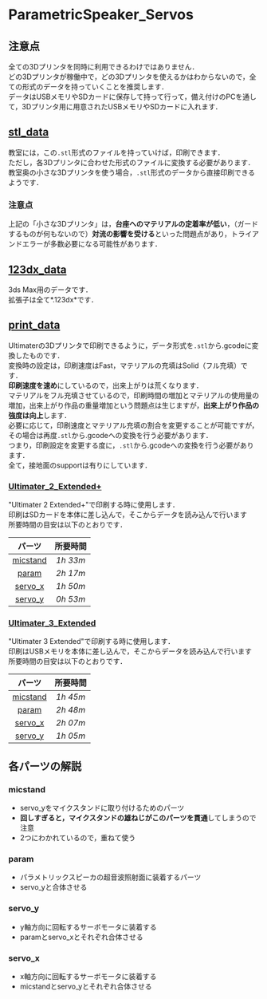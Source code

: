 ﻿# ParametricSpeaker_Servos
## 注意点
全ての3Dプリンタを同時に利用できるわけではありません．<br>
どの3Dプリンタが稼働中で，どの3Dプリンタを使えるかはわからないので，全ての形式のデータを持っていくことを推奨します．<br>
データはUSBメモリやSDカードに保存して持って行って，備え付けのPCを通して，3Dプリンタ用に用意されたUSBメモリやSDカードに入れます．

## [stl_data](./stl_data)
教室には，この`.stl`形式のファイルを持っていけば，印刷できます．<br>
ただし，各3Dプリンタに合わせた形式のファイルに変換する必要があります．<br>
教室奥の小さな3Dプリンタを使う場合，`.stl`形式のデータから直接印刷できるようです．

### 注意点
上記の「小さな3Dプリンタ」は，**台座へのマテリアルの定着率が低い**，（ガードするものが何もないので）**対流の影響を受ける**といった問題点があり，トライアンドエラーが多数必要になる可能性があります．<br>

## [123dx_data](./123dx_data)
3ds Max用のデータです．<br>
拡張子は全て*.123dx*です．

## [print_data](./print_data)
Ultimaterの3Dプリンタで印刷できるように，データ形式を`.stl`から.gcodeに変換したものです．<br>
変換時の設定は，印刷速度はFast，マテリアルの充填はSolid（フル充填）です．<br>
**印刷速度を速め**にしているので，出来上がりは荒くなります．<br>
マテリアルをフル充填させているので，印刷時間の増加とマテリアルの使用量の増加，出来上がり作品の重量増加という問題点は生じますが，**出来上がり作品の強度は向上**します．<br>
必要に応じて，印刷速度とマテリアル充填の割合を変更することが可能ですが，その場合は再度`.stl`から.gcodeへの変換を行う必要があります．<br>
つまり，印刷設定を変更する度に，`.stl`から.gcodeへの変換を行う必要があります．<br>
全て，接地面のsupportは有りにしています．

### [Ultimater_2_Extended+](./print_data/Ultimater_2_Extended+)
"Ultimater 2 Extended+"で印刷する時に使用します．<br>
印刷はSDカードを本体に差し込んで，そこからデータを読み込んで行います<br>
所要時間の目安は以下のとおりです．

|パーツ|所要時間|
|:---:|:-----:|
|[micstand](#micstand)|*1h 33m*|
|[param](#param)|*2h 17m*|
|[servo_x](#servo_x)|*1h 50m*|
|[servo_y](#servo_y)|*0h 53m*|

### [Ultimater_3_Extended](./print_data/Ultimater_3_Extended)
"Ultimater 3 Extended"で印刷する時に使用します．<br>
印刷はUSBメモリを本体に差し込んで，そこからデータを読み込んで行います<br>
所要時間の目安は以下のとおりです．

|パーツ|所要時間|
|:---:|:-----:|
|[micstand](#micstand)|*1h 45m*|
|[param](#param)|*2h 48m*|
|[servo_x](#servo_x)|*2h 07m*|
|[servo_y](#servo_y)|*1h 05m*|

## 各パーツの解説
### micstand

* servo_yをマイクスタンドに取り付けるためのパーツ
* **回しすぎると，マイクスタンドの雄ねじがこのパーツを貫通**してしまうので注意
* 2つにわかれているので，重ねて使う

### param

* パラメトリックスピーカの超音波照射面に装着するパーツ
* servo_yと合体させる

### servo_y

* y軸方向に回転するサーボモータに装着する
* paramとservo_xとそれぞれ合体させる

### servo_x

* x軸方向に回転するサーボモータに装着する
* micstandとservo_yとそれぞれ合体させる
